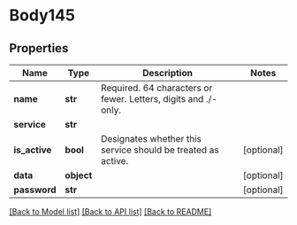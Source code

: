 # Body145

## Properties
Name | Type | Description | Notes
------------ | ------------- | ------------- | -------------
**name** | **str** | Required. 64 characters or fewer. Letters, digits and ./- only. | 
**service** | **str** |  | 
**is_active** | **bool** | Designates whether this service should be treated as active.  | [optional] 
**data** | **object** |  | [optional] 
**password** | **str** |  | [optional] 

[[Back to Model list]](../README.md#documentation-for-models) [[Back to API list]](../README.md#documentation-for-api-endpoints) [[Back to README]](../README.md)

